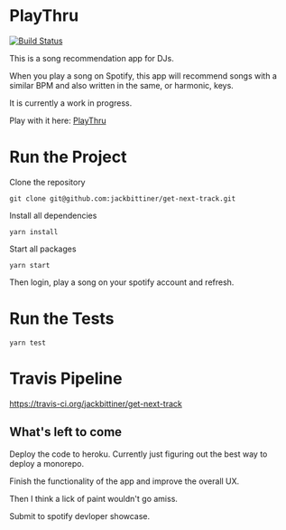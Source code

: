 # PlayThru

[![Build Status](https://travis-ci.org/jackbittiner/play-thru.svg?branch=master)](https://travis-ci.org/jackbittiner/play-thru)

This is a song recommendation app for DJs.

When you play a song on Spotify, this app will recommend songs with a similar BPM and also written in the same, or harmonic, keys.

It is currently a work in progress.

Play with it here: [PlayThru](https://play-thru.herokuapp.com/)

# Run the Project

Clone the repository

```
git clone git@github.com:jackbittiner/get-next-track.git
```

Install all dependencies

```
yarn install
```

Start all packages

```
yarn start
```

Then login, play a song on your spotify account and refresh.

# Run the Tests

```
yarn test
```
# Travis Pipeline

https://travis-ci.org/jackbittiner/get-next-track

## What's left to come

Deploy the code to heroku. Currently just figuring out the best way to deploy a monorepo.

Finish the functionality of the app and improve the overall UX.

Then I think a lick of paint wouldn't go amiss.

Submit to spotify devloper showcase.
